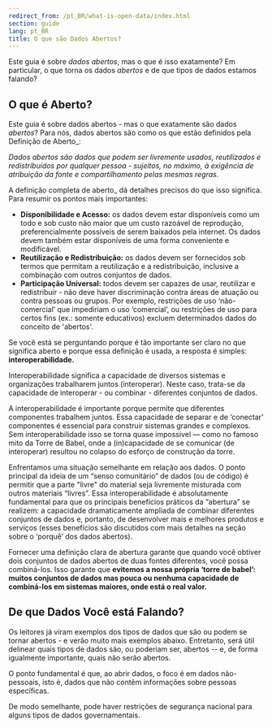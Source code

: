 ```yaml
---
redirect_from: /pt_BR/what-is-open-data/index.html
section: guide
lang: pt_BR
title: O que são Dados Abertos?
---
```


Este guia é sobre *dados abertos*, mas o que é isso exatamente? Em particular, o que torna os dados *abertos* e de que tipos de dados estamos falando?

## O que é Aberto?

Este guia é sobre dados abertos - mas o que exatamente são dados *abertos*? Para nós, dados abertos são como os que estão definidos pela Definição de Aberto\_:

*Dados abertos são dados que podem ser livremente usados, reutilizados e redistribuídos por qualquer pessoa - sujeitos, no máximo, à exigência de atribuição da fonte e compartilhamento pelas mesmas regras.*

A definição completa de aberto\_ dá detalhes precisos do que isso significa. Para resumir os pontos mais importantes:

-   **Disponibilidade e Acesso:** os dados devem estar disponíveis como um todo e sob custo não maior que um custo razoável de reprodução, preferencialmente possíveis de serem baixados pela internet. Os dados devem também estar disponíveis de uma forma conveniente e modificável.
-   **Reutilização e Redistribuição:** os dados devem ser fornecidos sob termos que permitam a reutilização e a redistribuição, inclusive a combinação com outros conjuntos de dados.
-   **Participação Universal:** todos devem ser capazes de usar, reutilizar e redistribuir - não deve haver discriminação contra áreas de atuação ou contra pessoas ou grupos. Por exemplo, restrições de uso ‘não-comercial’ que impediriam o uso ‘comercial’, ou restrições de uso para certos fins (ex.: somente educativos) excluem determinados dados do conceito de 'abertos'.

Se você está se perguntando porque é tão importante ser claro no que significa aberto e porque essa definição é usada, a resposta é simples: **interoperabilidade.**

Interoperabilidade significa a capacidade de diversos sistemas e organizações trabalharem juntos (interoperar). Neste caso, trata-se da capacidade de interoperar - ou combinar - diferentes conjuntos de dados.

A interoperabilidade é importante porque permite que diferentes componentes trabalhem juntos. Essa capacidade de separar e de ‘conectar’ componentes é essencial para construir sistemas grandes e complexos. Sem interoperabilidade isso se torna quase impossível — como no famoso mito da Torre de Babel, onde a (in)capacidade de se comunicar (de interoperar) resultou no colapso do esforço de construção da torre.

Enfrentamos uma situação semelhante em relação aos dados. O ponto principal da ideia de um “senso comunitário“ de dados (ou de código) é permitir que a parte "livre" do material seja livremente misturada com outros materiais “livres”. Essa interoperabilidade é absolutamente fundamental para que os principais benefícios práticos da “abertura” se realizem: a capacidade dramaticamente ampliada de combinar diferentes conjuntos de dados e, portanto, de desenvolver mais e melhores produtos e serviços (esses benefícios são discutidos com mais detalhes na seção sobre o ‘porquê’ dos dados abertos).

Fornecer uma definição clara de abertura garante que quando você obtiver dois conjuntos de dados abertos de duas fontes diferentes, você possa combiná-los. Isso garante que **evitemos a nossa própria ‘torre de babel’: muitos conjuntos de dados mas pouca ou nenhuma capacidade de combiná-los em sistemas maiores, onde está o real valor.**

## De que Dados Você está Falando?

Os leitores já viram exemplos dos tipos de dados que são ou podem se tornar abertos - e verão muito mais exemplos abaixo. Entretanto, será útil delinear quais tipos de dados são, ou poderiam ser, abertos -- e, de forma igualmente importante, quais não serão abertos.

O ponto fundamental é que, ao abrir dados, o foco é em dados não-pessoais, isto é, dados que não contêm informações sobre pessoas específicas.

De modo semelhante, pode haver restrições de segurança nacional para alguns tipos de dados governamentais.